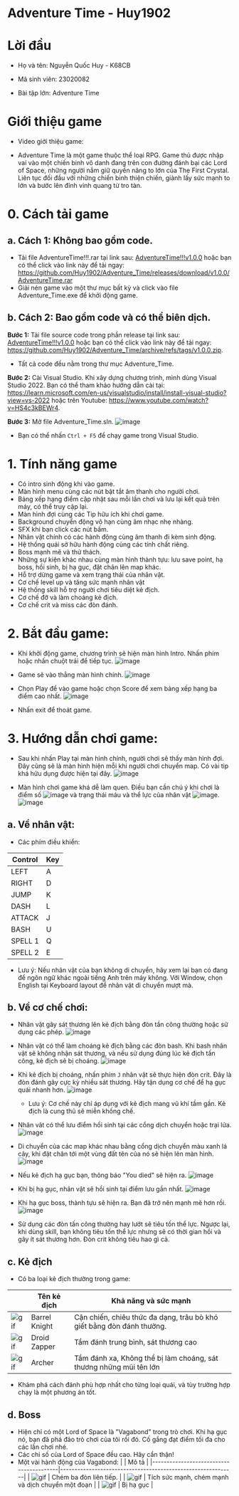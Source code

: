 # Adventure Time - Huy1902

# Lời đầu

+ Họ và tên: Nguyễn Quốc Huy - K68CB

+ Mã sinh viên: 23020082

+ Bài tập lớn: Adventure Time 

# Giới thiệu game

- Video giới thiệu game:

- Adventure Time là một game thuộc thể loại RPG. Game thủ được nhập vai vào một chiến binh vô danh đang trên con đường đánh bại các Lord of Space, những người nắm giữ quyền năng to lớn của The First Crystal. Liên tục đối đầu với những chiến binh thiện chiến, giành lấy sức mạnh to lớn và bước lên đỉnh vinh quang từ tro tàn. 

# 0. Cách tải game

## a. Cách 1: Không bao gồm code.

- Tải file AdventureTime!!!.rar tại link sau: [AdventureTime!!!v1.0.0](https://github.com/Huy1902/Adventure_Time/releases/tag/v1.0.0) hoặc bạn có thể click vào link này để tải ngay: https://github.com/Huy1902/Adventure_Time/releases/download/v1.0.0/AdventureTime.rar
- Giải nén game vào một thư mục bất kỳ và click vào file Adventure_Time.exe để khởi động game.

## b. Cách 2: Bao gồm code và có thể biên dịch.

**Bước 1:** Tải file source code trong phần release tại link sau: [AdventureTime!!!v1.0.0](https://github.com/Huy1902/Adventure_Time/releases/tag/v1.0.0) hoặc bạn có thể click vào link này để tải ngay: https://github.com/Huy1902/Adventure_Time/archive/refs/tags/v1.0.0.zip.

- Tất cả code đều nằm trong thư mục Adventure_Time.

**Bước 2:** Cài Visual Studio. Khi xây dựng chương trình, mình dùng Visual Studio 2022. Bạn có thể tham khảo hướng dẫn cài tại: https://learn.microsoft.com/en-us/visualstudio/install/install-visual-studio?view=vs-2022 hoặc trên Youtube: https://www.youtube.com/watch?v=HS4c3kBEWr4.

**Bước 3:** Mở file Adventure_Time.sln. ![image](demo_resources/install.png)
- Bạn có thể nhấn `Ctrl + F5` để chạy game trong Visual Studio.

# 1. Tính năng game
- Có intro sinh động khi vào game.
- Màn hình menu cùng các nút bật tắt âm thanh cho người chơi.
- Bảng xếp hạng điểm cập nhật sau mỗi lần chơi và lưu lại kết quả trên máy, có thể truy cập lại.
- Màn hình đợi cùng các Tip hữu ích khi chơi game.
- Background chuyển động vô hạn cùng âm nhạc nhẹ nhàng.
- SFX khi bạn click các nút bấm.
- Nhân vật chính có các hành động cùng âm thanh đi kèm sinh động.
- Hệ thống quái sở hữu hành động cùng các tính chất riêng.
- Boss mạnh mẽ và thử thách.
- Những sự kiện khác nhau cùng màn hình thành tựu: lưu save point, hạ boss, hồi sinh, bị hạ gục, đặt chân lên map khác.
- Hỗ trợ dừng game và xem trạng thái của nhân vật.
- Cơ chế level up và tăng sức mạnh nhân vật
- Hệ thống skill hỗ trợ người chơi tiêu diệt kẻ địch.
- Cơ chế đỡ và làm choáng kẻ địch.
- Cơ chế crit và miss các đòn đánh.

# 2. Bắt đầu game:
- Khi khởi động game, chương trình sẽ hiện màn hình Intro. Nhấn phím hoặc nhấn chuột trái để tiếp tục.
![image](demo_resources/intro_demo.png)

- Game sẽ vào thẳng màn hình chính.
![image](demo_resources/main_menu.png)

- Chọn Play để vào game hoặc chọn Score để xem bảng xếp hạng ba điểm cao nhất.
![image](demo_resources/standing.png)

- Nhấn exit để thoát game.

# 3. Hướng dẫn chơi game:
- Sau khi nhấn Play tại màn hình chính, người chơi sẽ thấy màn hình đợi. Đây cũng sẽ là màn hình hiện mỗi khi người chơi chuyển map. Có vài tip khá hữu dụng được hiện tại đây.
![image](demo_resources/loading.png)

- Màn hình chơi game khá dễ làm quen. Điều bạn cần chú ý khi chơi là điểm số ![image](demo_resources/Score.png) và trạng thái máu và thể lực của nhân vật ![image](demo_resources/HP_STA.png).
![image](demo_resources/playing.png)

## a. Về nhân vật:

- Các phím điều khiển:

| Control |    Key   |
|---------|----------|
| LEFT    |     A    |
| RIGHT   |     D    |
| JUMP    |     K    |
| DASH    |     L    |
| ATTACK  |     J    |
| BASH    |     U    |
| SPELL 1 |     Q    |
| SPELL 2 |     E    |

- Lưu ý: Nếu nhân vật của bạn không di chuyển, hãy xem lại bạn có đang để ngôn ngữ khác ngoài tiếng Anh trên máy không. Với Window, chọn English tại Keyboard layout để nhân vật di chuyển mượt mà.

## b. Về cơ chế chơi:
- Nhân vật gây sát thương lên kẻ địch bằng đòn tần công thường hoặc sử dụng các phép.
![image](demo_resources/darkra.png)

- Nhân vật có thể làm choáng kẻ địch bằng các đòn bash. Khi bash nhân vật sẽ không nhận sát thương, và nếu sử dụng đúng lúc kẻ địch tấn công, kẻ địch sẽ bị choáng.
![image](demo_resources/bash_success.png)

- Khi kẻ địch bị choáng, nhấn phím `J` nhân vật sẽ thực hiện đòn crit. Đây là đòn đánh gây cực kỳ nhiều sát thương. Hãy tận dụng cơ chế để hạ gục quái nhanh hơn.
![image](demo_resources/crit.png)
  + Lưu ý: Cơ chế này chỉ áp dụng với kẻ địch mang vũ khí tầm gần. Kẻ địch là cung thủ sẽ miễn khống chế.

- Nhân vât có thể lưu điểm hồi sinh tại các cổng dịch chuyển hoặc trại lửa.
![image](demo_resources/bonfire.png)

- Di chuyển của các map khác nhau bằng cổng dịch chuyển màu xanh lá cây, khi đặt chân tới một vùng đất tên của nó sẽ hiện lên màn hình.
![image](demo_resources/portal.png)

- Nếu kẻ địch hạ gục bạn, thông báo "You died" sẽ hiện ra.
![image](demo_resources/died.png)

- Khi bị hạ gục, nhân vật sẽ hồi sinh tại điểm lưu gần nhất.
![image](demo_resources/revival.png)

- Khi hạ gục boss, thành tựu sẽ hiện ra. Bạn đã trở nên mạnh mẽ hơn rồi.
![image](demo_resources/boss_fallen.png)

- Sử dụng các đòn tấn công thường hay lướt sẽ tiêu tốn thể lực. Ngược lại, khi dùng skill, bạn không tiêu tốn thể lực nhưng sẽ có thời gian hồi và gây ít sát thương hơn. Đòn crit không tiêu hao gì cả.

## c. Kẻ địch
- Có ba loại kẻ địch thường trong game:

|                                         | Tên kẻ địch	       | Khả năng và sức mạnh                                                                                       |
|-----------------------------------------|--------------------|--------------------------------------------------------------------------------------------------|
| ![gif](demo_resources/Knight.gif) | Barrel Knight	  | Cận chiến, chiêu thức đa dạng, trâu bò khó giết bằng đòn đánh thường.                                                                       |
| ![gif](demo_resources/small_droid.gif)  | Droid Zapper	       | Tầm đánh trung bình, sát thương cao                                               |
| ![gif](demo_resources/archer.gif)  | Archer	   | Tầm đánh xa, Không thể bị làm choáng, sát thương những mũi tên lớn                                                                 |

- Khám phá cách đánh phù hợp nhất cho từng loại quái, và tùy trường hợp chạy là một phương án tốt.
## d. Boss
- Hiện chỉ có một Lord of Space là "Vagabond" trong trò chơi. Khi hạ gục nó, bạn đã phá đảo trò chơi của tôi rồi đó. Cố gắng đạt điểm tối đa cho các lần chơi nhé.
- Các chỉ số của Lord of Space đều cao. Hãy cẩn thận!
- Một vài hành động của Vagabond:
|                                         | Mô tả                                                       |
|-----------------------------------------|-------------------------------------------------------------|
| ![gif](demo_resources/boss_attack1.gif) | Chém ba đòn liên tiếp.                                                                      |
| ![gif](demo_resources/boss_attack2.gif)  | Tích sức mạnh, chém mạnh và dịch chuyển một đoạn                                            |
| ![gif](demo_resources/boss_die.gif)  | Bị hạ gục                                                                 |



